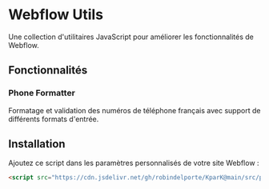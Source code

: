 # Webflow Utils

Une collection d'utilitaires JavaScript pour améliorer les fonctionnalités de Webflow.

## Fonctionnalités

### Phone Formatter
Formatage et validation des numéros de téléphone français avec support de différents formats d'entrée.

## Installation

Ajoutez ce script dans les paramètres personnalisés de votre site Webflow :

```html
<script src="https://cdn.jsdelivr.net/gh/robindelporte/KparK@main/src/phone-utils.js"></script>
